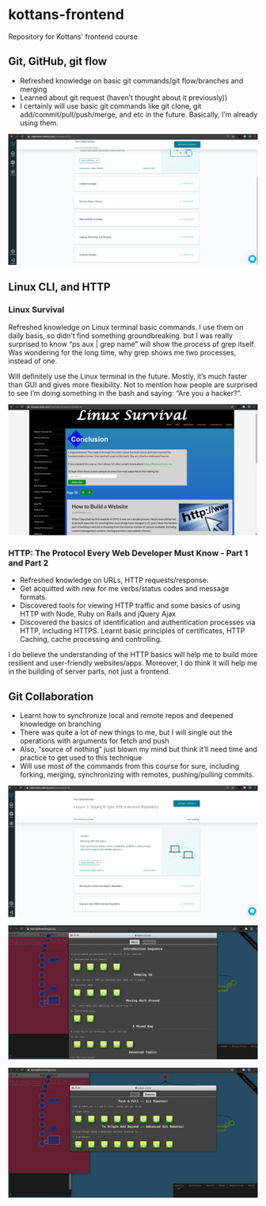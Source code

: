 # kottans-frontend
Repository for Kottans' frontend course 

## Git, GitHub, git flow

- Refreshed knowledge on basic git commands/git flow/branches and merging
- Learned about git request (haven’t thought about it previously))
- I certainly will use basic git commands like git clone, git add/commit/pull/push/merge, and etc in the future. Basically, I’m already using them. 



![Git Course Completion](/git_collab/git_collab.png?raw=true)

## Linux CLI, and HTTP

### Linux Survival

Refreshed knowledge on Linux terminal basic commands. I use them on daily basis, so didn’t find something groundbreaking. but I was really surprised to know “ps aux | grep name” will show the process of grep itself. Was wondering for the long time, why grep shows me two processes, instead of one.

Will definitely use the Linux terminal in the future. Mostly, it’s much faster than GUI and gives more flexibility. Not to mention how people are surprised to see I’m doing something in the bash and saying: “Are you a hacker?”.

![Linux Course Completion](https://github.com/WheatMan999/kottans-frontend/blob/main/task_linux_cli/Linux_survival.png?raw=true)

### HTTP: The Protocol Every Web Developer Must Know - Part 1 and Part 2

- Refreshed knowledge on URLs, HTTP requests/response.
- Get acquitted with new for me verbs/status codes and message formats.
- Discovered tools for viewing HTTP traffic and some basics of using HTTP with Node, Ruby on Rails and jQuery Ajax
- Discovered the basics of identification and authentication processes via HTTP, including HTTPS. Learnt basic principles of certificates, HTTP Caching, cache processing and controlling.

I do believe the understanding of the HTTP basics will help me to build more resilient and user-friendly websites/apps. Moreover, I do think it will help me in the building of server parts, not just a frontend.


## Git Collaboration

- Learnt how to synchronize local and remote repos and deepened knowledge on branching
- There was quite a lot of new things to me, but I will single out the operations with arguments for fetch and push
- Also, “source of nothing” just blown my mind but think it’ll need time and practice to get used to this technique
- Will use most of the commands from this course for sure, including forking, merging, synchronizing with remotes, pushing/pulling commits.

![GitHub &Collaboration](https://github.com/WheatMan999/kottans-frontend/blob/main/task_git_collaboration/Git_collaboration.png?raw=true)

![Git Main](https://github.com/WheatMan999/kottans-frontend/blob/main/task_git_collaboration/git_collab_1.png?raw=true)

![Git Remote](https://github.com/WheatMan999/kottans-frontend/blob/main/task_git_collaboration/git_collab_2.png?raw=true)


